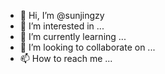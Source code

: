 - 👋 Hi, I’m @sunjingzy
- 👀 I’m interested in ...
- 🌱 I’m currently learning ...
- 💞️ I’m looking to collaborate on ...
- 📫 How to reach me ...

<!---
sunjingzy/sunjingzy is a ✨ special ✨ repository because its `README.md` (this file) appears on your GitHub profile.
You can click the Preview link to take a look at your changes.
--->
